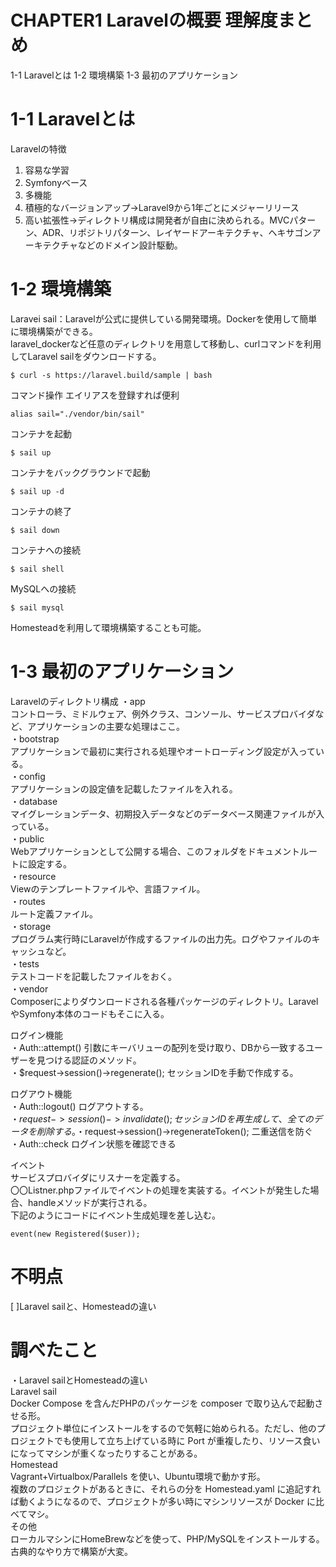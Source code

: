 # CHAPTER1 Laravelの概要 理解度まとめ
1-1 Laravelとは
1-2 環境構築
1-3 最初のアプリケーション

# 1-1 Laravelとは
Laravelの特徴
1. 容易な学習
2. Symfonyベース
3. 多機能
4. 積極的なバージョンアップ→Laravel9から1年ごとにメジャーリリース
5. 高い拡張性→ディレクトリ構成は開発者が自由に決められる。MVCパターン、ADR、リポジトリパターン、レイヤードアーキテクチャ、ヘキサゴンアーキテクチャなどのドメイン設計駆動。

# 1-2 環境構築
Laravei sail：Laravelが公式に提供している開発環境。Dockerを使用して簡単に環境構築ができる。  
laravel_dockerなど任意のディレクトリを用意して移動し、curlコマンドを利用してLaravel sailをダウンロードする。
```
$ curl -s https://laravel.build/sample | bash
```
コマンド操作
エイリアスを登録すれば便利
```
alias sail="./vendor/bin/sail"
```
コンテナを起動
```
$ sail up
```
コンテナをバックグラウンドで起動
```
$ sail up -d
```
コンテナの終了
```
$ sail down
```
コンテナへの接続
```
$ sail shell
```
MySQLへの接続
```
$ sail mysql
```

Homesteadを利用して環境構築することも可能。

# 1-3 最初のアプリケーション
Laravelのディレクトリ構成
・app  
コントローラ、ミドルウェア、例外クラス、コンソール、サービスプロバイダなど、アプリケーションの主要な処理はここ。  
・bootstrap  
アプリケーションで最初に実行される処理やオートローディング設定が入っている。  
・config  
アプリケーションの設定値を記載したファイルを入れる。  
・database  
マイグレーションデータ、初期投入データなどのデータベース関連ファイルが入っている。  
・public  
Webアプリケーションとして公開する場合、このフォルダをドキュメントルートに設定する。  
・resource  
Viewのテンプレートファイルや、言語ファイル。  
・routes  
ルート定義ファイル。  
・storage  
プログラム実行時にLaravelが作成するファイルの出力先。ログやファイルのキャッシュなど。  
・tests  
テストコードを記載したファイルをおく。  
・vendor  
Composerによりダウンロードされる各種パッケージのディレクトリ。LaravelやSymfony本体のコードもそこに入る。  

ログイン機能  
・Auth::attempt() 引数にキーバリューの配列を受け取り、DBから一致するユーザーを見つける認証のメソッド。  
・$request->session()->regenerate(); セッションIDを手動で作成する。  

ログアウト機能  
・Auth::logout() ログアウトする。  
・$request->session()->invalidate(); セッションIDを再生成して、全てのデータを削除する。  
・$request->session()->regenerateToken(); 二重送信を防ぐ  
・Auth::check ログイン状態を確認できる  

イベント  
サービスプロバイダにリスナーを定義する。  
〇〇Listner.phpファイルでイベントの処理を実装する。イベントが発生した場合、handleメソッドが実行される。  
下記のようにコードにイベント生成処理を差し込む。
```
event(new Registered($user));
```


# 不明点
[ ]Laravel sailと、Homesteadの違い

# 調べたこと
・Laravel sailとHomesteadの違い  
Laravel sail  
Docker Compose を含んだPHPのパッケージを composer で取り込んで起動させる形。  
プロジェクト単位にインストールをするので気軽に始められる。ただし、他のプロジェクトでも使用して立ち上げている時に Port が重複したり、リソース食いになってマシンが重くなったりすることがある。  
Homestead  
Vagrant+Virtualbox/Parallels を使い、Ubuntu環境で動かす形。  
複数のプロジェクトがあるときに、それらの分を Homestead.yaml に追記すれば動くようになるので、プロジェクトが多い時にマシンリソースが Docker に比べてマシ。  
その他  
ローカルマシンにHomeBrewなどを使って、PHP/MySQLをインストールする。古典的なやり方で構築が大変。  
